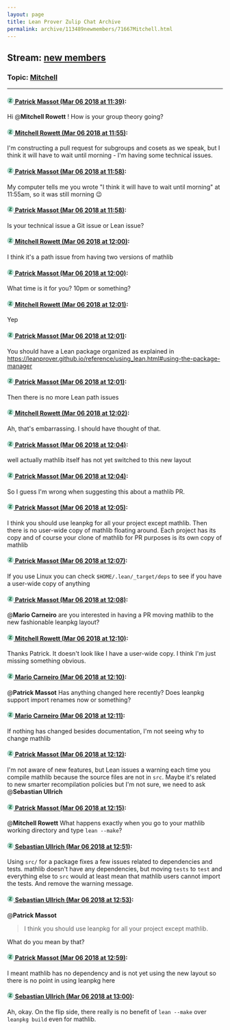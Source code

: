 ```yaml
---
layout: page
title: Lean Prover Zulip Chat Archive 
permalink: archive/113489newmembers/71667Mitchell.html
---
```


## Stream: [new members](index.html)
### Topic: [Mitchell](71667Mitchell.html)

---

#### [![Click to go to Zulip](../../assets/img/zulip2.png) Patrick Massot (Mar 06 2018 at 11:39)](https://leanprover.zulipchat.com/#narrow/stream/113489-new%20members/topic/Mitchell/near/123344776):
Hi @**Mitchell Rowett** ! How is your group theory going?

#### [![Click to go to Zulip](../../assets/img/zulip2.png) Mitchell Rowett (Mar 06 2018 at 11:55)](https://leanprover.zulipchat.com/#narrow/stream/113489-new%20members/topic/Mitchell/near/123345312):
I'm constructing a pull request  for subgroups and cosets as we speak, but I think it will have to wait until morning - I'm having some technical issues.

#### [![Click to go to Zulip](../../assets/img/zulip2.png) Patrick Massot (Mar 06 2018 at 11:58)](https://leanprover.zulipchat.com/#narrow/stream/113489-new%20members/topic/Mitchell/near/123345420):
My computer tells me you wrote "I think it will have to wait until morning" at 11:55am, so it was still morning :wink:

#### [![Click to go to Zulip](../../assets/img/zulip2.png) Patrick Massot (Mar 06 2018 at 11:58)](https://leanprover.zulipchat.com/#narrow/stream/113489-new%20members/topic/Mitchell/near/123345423):
Is your technical issue a Git issue or Lean issue?

#### [![Click to go to Zulip](../../assets/img/zulip2.png) Mitchell Rowett (Mar 06 2018 at 12:00)](https://leanprover.zulipchat.com/#narrow/stream/113489-new%20members/topic/Mitchell/near/123345488):
I think it's a path issue from having two versions of mathlib

#### [![Click to go to Zulip](../../assets/img/zulip2.png) Patrick Massot (Mar 06 2018 at 12:00)](https://leanprover.zulipchat.com/#narrow/stream/113489-new%20members/topic/Mitchell/near/123345489):
What time is it for you? 10pm or something?

#### [![Click to go to Zulip](../../assets/img/zulip2.png) Mitchell Rowett (Mar 06 2018 at 12:01)](https://leanprover.zulipchat.com/#narrow/stream/113489-new%20members/topic/Mitchell/near/123345498):
Yep

#### [![Click to go to Zulip](../../assets/img/zulip2.png) Patrick Massot (Mar 06 2018 at 12:01)](https://leanprover.zulipchat.com/#narrow/stream/113489-new%20members/topic/Mitchell/near/123345511):
You should have a Lean package  organized as explained in https://leanprover.github.io/reference/using_lean.html#using-the-package-manager

#### [![Click to go to Zulip](../../assets/img/zulip2.png) Patrick Massot (Mar 06 2018 at 12:01)](https://leanprover.zulipchat.com/#narrow/stream/113489-new%20members/topic/Mitchell/near/123345513):
Then there is no more Lean path issues

#### [![Click to go to Zulip](../../assets/img/zulip2.png) Mitchell Rowett (Mar 06 2018 at 12:02)](https://leanprover.zulipchat.com/#narrow/stream/113489-new%20members/topic/Mitchell/near/123345573):
Ah, that's embarrassing. I should have thought of that.

#### [![Click to go to Zulip](../../assets/img/zulip2.png) Patrick Massot (Mar 06 2018 at 12:04)](https://leanprover.zulipchat.com/#narrow/stream/113489-new%20members/topic/Mitchell/near/123345635):
well actually mathlib itself has not yet switched to this new layout

#### [![Click to go to Zulip](../../assets/img/zulip2.png) Patrick Massot (Mar 06 2018 at 12:04)](https://leanprover.zulipchat.com/#narrow/stream/113489-new%20members/topic/Mitchell/near/123345647):
So I guess I'm wrong when suggesting this about a mathlib PR.

#### [![Click to go to Zulip](../../assets/img/zulip2.png) Patrick Massot (Mar 06 2018 at 12:05)](https://leanprover.zulipchat.com/#narrow/stream/113489-new%20members/topic/Mitchell/near/123345670):
I think you should use leanpkg  for all your project except mathlib. Then there is no user-wide copy of mathlib floating around. Each project has its copy and of course your clone of mathlib for PR purposes is its own copy of mathlib

#### [![Click to go to Zulip](../../assets/img/zulip2.png) Patrick Massot (Mar 06 2018 at 12:07)](https://leanprover.zulipchat.com/#narrow/stream/113489-new%20members/topic/Mitchell/near/123345737):
If you use Linux you can check `$HOME/.lean/_target/deps` to see if you have a user-wide copy of anything

#### [![Click to go to Zulip](../../assets/img/zulip2.png) Patrick Massot (Mar 06 2018 at 12:08)](https://leanprover.zulipchat.com/#narrow/stream/113489-new%20members/topic/Mitchell/near/123345792):
@**Mario Carneiro** are you interested in having a PR moving mathlib to the new fashionable leanpkg layout?

#### [![Click to go to Zulip](../../assets/img/zulip2.png) Mitchell Rowett (Mar 06 2018 at 12:10)](https://leanprover.zulipchat.com/#narrow/stream/113489-new%20members/topic/Mitchell/near/123345861):
Thanks Patrick. It doesn't look like I have a user-wide copy. I think I'm just missing something obvious.

#### [![Click to go to Zulip](../../assets/img/zulip2.png) Mario Carneiro (Mar 06 2018 at 12:10)](https://leanprover.zulipchat.com/#narrow/stream/113489-new%20members/topic/Mitchell/near/123345867):
@**Patrick Massot**  Has anything changed here recently? Does leanpkg support import renames now or something?

#### [![Click to go to Zulip](../../assets/img/zulip2.png) Mario Carneiro (Mar 06 2018 at 12:11)](https://leanprover.zulipchat.com/#narrow/stream/113489-new%20members/topic/Mitchell/near/123345881):
If nothing has changed besides documentation, I'm not seeing why to change mathlib

#### [![Click to go to Zulip](../../assets/img/zulip2.png) Patrick Massot (Mar 06 2018 at 12:12)](https://leanprover.zulipchat.com/#narrow/stream/113489-new%20members/topic/Mitchell/near/123345932):
I'm not aware of new features, but Lean issues a warning each time you compile mathlib because the source files are not in `src`. Maybe it's related to new smarter recompilation policies but I'm not sure, we need to ask @**Sebastian Ullrich**

#### [![Click to go to Zulip](../../assets/img/zulip2.png) Patrick Massot (Mar 06 2018 at 12:15)](https://leanprover.zulipchat.com/#narrow/stream/113489-new%20members/topic/Mitchell/near/123346013):
@**Mitchell Rowett** What happens exactly when you go to your mathlib working directory and type `lean --make`?

#### [![Click to go to Zulip](../../assets/img/zulip2.png) Sebastian Ullrich (Mar 06 2018 at 12:51)](https://leanprover.zulipchat.com/#narrow/stream/113489-new%20members/topic/Mitchell/near/123347167):
Using `src/` for a package fixes a few issues related to dependencies and tests. mathlib doesn't have any dependencies, but moving `tests` to `test` and everything else to `src` would at least mean that mathlib users cannot import the tests. And remove the warning message.

#### [![Click to go to Zulip](../../assets/img/zulip2.png) Sebastian Ullrich (Mar 06 2018 at 12:53)](https://leanprover.zulipchat.com/#narrow/stream/113489-new%20members/topic/Mitchell/near/123347210):
@**Patrick Massot**
> I think you should use leanpkg for all your project except mathlib.

What do you mean by that?

#### [![Click to go to Zulip](../../assets/img/zulip2.png) Patrick Massot (Mar 06 2018 at 12:59)](https://leanprover.zulipchat.com/#narrow/stream/113489-new%20members/topic/Mitchell/near/123347385):
I meant mathlib has no dependency and is not yet using the new layout so there is no point in using leanpkg here

#### [![Click to go to Zulip](../../assets/img/zulip2.png) Sebastian Ullrich (Mar 06 2018 at 13:00)](https://leanprover.zulipchat.com/#narrow/stream/113489-new%20members/topic/Mitchell/near/123347443):
Ah, okay. On the flip side, there really is no benefit of `lean --make` over `leanpkg build` even for mathlib.

